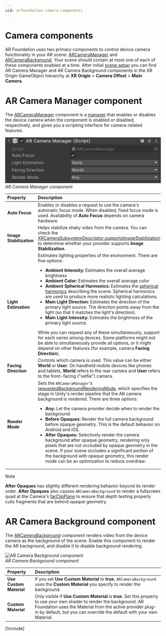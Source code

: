 ```yaml
---
uid: arfoundation-camera-components
---
```

# Camera components

AR Foundation uses two primary components to control device camera functionality in your AR scene: [ARCameraManager](xref:UnityEngine.XR.ARFoundation.ARCameraManager) and [ARCameraBackground](xref:UnityEngine.XR.ARFoundation.ARCameraBackground). Your scene should contain at most one of each of these components enabled at a time. After initial [scene setup](xref:arfoundation-scene-setup) you can find AR Camera Manager and AR Camera Background components in the XR Origin GameObject hierarchy at **XR Origin** > **Camera Offset** > **Main Camera**.

# AR Camera Manager component

The [ARCameraManager](xref:UnityEngine.XR.ARFoundation.ARCameraManager) component is a [manager](xref:arfoundation-managers) that enables or disables the device camera when the component is enabled or disabled, respectively, and gives you a scripting interface for camera-related features.

![AR Camera Manager component](../../images/ar-camera-manager.png)<br/>*AR Camera Manager component*

| Property                          | Description |
|:----------------------------------| :---------- |
| **Auto Focus**                    | Enables or disables a request to use the camera's automatic focus mode. When disabled, fixed focus mode is used. Availability of **Auto Focus** depends on camera hardware. |
| **Image Stabilization**           | Helps stabilize shaky video from the camera. You can check the [XRCameraSubsystemDescriptor.supportsImageStabilization](xref:UnityEngine.XR.ARSubsystems.XRCameraSubsystemDescriptor.supportsImageStabilization) to determine whether your provider supports **Image Stabilization**. |
| **Light Estimation**              | Estimates lighting properties of the environment. There are five options: <ul><li><strong>Ambient Intensity:</strong> Estimates the overall average brightness</li><li><strong>Ambient Color:</strong> Estimates the overall average color</li><li><strong>Ambient Spherical Harmonics:</strong> Estimates the [spherical harmonics](https://en.wikipedia.org/wiki/Spherical_harmonic_lighting) describing the scene. Spherical harmonics are used to produce more realistic lighting calculations.</li><li><strong>Main Light Direction:</strong> Estimates the direction of the primary light source. The direction points away from the light (so that it matches the light's direction).</li><li><strong>Main Light Intensity:</strong> Estimates the brightness of the primary light source.</li></ul>While you can request any of these simultaneously, support for each varies among devices. Some platforms might not be able to simultaneously provide all options, or it might depend on other features (for example, camera <strong>Facing Direction</strong>). |
| **Facing Direction**              | Controls which camera is used. This value can be either **World** or **User**. On handheld mobile devices like phones and tablets, **World** refers to the rear camera and **User** refers to the front-facing ("selfie") camera. |
| **Render Mode**                   | Sets the `ARCameraManager`'s [requestedBackgroundRenderingMode](xref:UnityEngine.XR.ARFoundation.ARCameraManager.requestedBackgroundRenderingMode), which specifies the stage in Unity's render pipeline that the AR camera background is rendered. There are three options:<ul><li><strong>Any:</strong> Let the camera provider decide when to render the background.</li><li><strong>Before Opaques:</strong> Render the full camera background before opaque geometry. This is the default behavior on Android and iOS.</li><li><strong>After Opaques:</strong> Selectively render the camera background after opaque geometry, rendering only pixels that are not occluded by opaque geometry in the scene. If your scene occludes a significant portion of the background with opaque geometry, this render mode can be an optimization to reduce overdraw.</li></ul> |

> [!NOTE]
> <strong>After Opaques</strong> has slightly different rendering behavior beyond its render order. <strong>After Opaques</strong> also causes `ARCameraBackground` to render a fullscreen quad at the Camera's [farClipPlane](xref:UnityEngine.Camera.farClipPlane) to ensure that depth testing properly culls fragments that are behind opaque geometry.

<a id="ar-camera-background-component"/>

# AR Camera Background component

The [ARCameraBackground](xref:UnityEngine.XR.ARFoundation.ARCameraBackground) component renders video from the device camera as the background of the scene. Enable this component to render the AR background, and disable it to disable background rendering.

![AR Camera Background component](../../images/ar-camera-background.png)<br/>*AR Camera Background component*

| Property | Description |
| :------- | :---------- |
| **Use Custom Material** | If you set **Use Custom Material** to **true**, `ARCameraBackground` uses the **Custom Material** you specify to render the background. |
| **Custom Material** | Only visible if **Use Custom Material** is **true**. Set this property to use your own shader to render the background. AR Foundation uses the Material from the active provider plug-in by default, but you can override the default with your own Material. |

[!include[](../../snippets/apple-arkit-trademark.md)]
